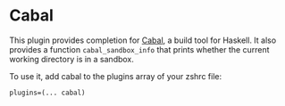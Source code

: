 # Cabal

This plugin provides completion for [Cabal](https://www.haskell.org/cabal/), a
build tool for Haskell. It also provides a function `cabal_sandbox_info` that
prints whether the current working directory is in a sandbox.

To use it, add cabal to the plugins array of your zshrc file:

```
plugins=(... cabal)
```
